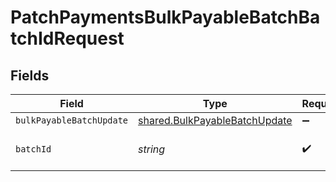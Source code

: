 # PatchPaymentsBulkPayableBatchBatchIdRequest


## Fields

| Field                                                                          | Type                                                                           | Required                                                                       | Description                                                                    |
| ------------------------------------------------------------------------------ | ------------------------------------------------------------------------------ | ------------------------------------------------------------------------------ | ------------------------------------------------------------------------------ |
| `bulkPayableBatchUpdate`                                                       | [shared.BulkPayableBatchUpdate](../../models/shared/bulkpayablebatchupdate.md) | :heavy_minus_sign:                                                             | N/A                                                                            |
| `batchId`                                                                      | *string*                                                                       | :heavy_check_mark:                                                             | Unique identifier for a batch                                                  |